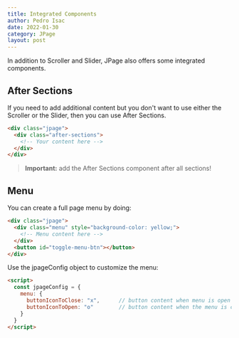 ```yaml
---
title: Integrated Components
author: Pedro Isac
date: 2022-01-30
category: JPage
layout: post
---
```


In addition to Scroller and Slider, JPage also offers some integrated components.

## After Sections

If you need to add additional content but you don't want to use either the Scroller or the Slider, then you can use After Sections.

```html
<div class="jpage">
  <div class="after-sections">
    <!-- Your content here -->
  </div>
</div>
```

> **Important:** add the After Sections component after all sections!

## Menu

You can create a full page menu by doing:

```html
<div class="jpage">
  <div class="menu" style="background-color: yellow;">
    <!-- Menu content here -->
  </div>
  <button id="toggle-menu-btn"></button>
</div>
```

Use the jpageConfig object to customize the menu:

```html
<script>
  const jpageConfig = {
    menu: {
      buttonIconToClose: "x",      // button content when menu is open
      buttonIconToOpen: "o"        // button content when the menu is closed
    }
  }
</script>
```